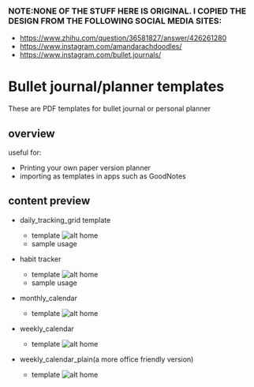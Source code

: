 ### NOTE:NONE OF THE STUFF HERE IS ORIGINAL. I COPIED THE DESIGN FROM THE FOLLOWING SOCIAL MEDIA SITES:
- https://www.zhihu.com/question/36581827/answer/426261280
- https://www.instagram.com/amandarachdoodles/
- https://www.instagram.com/bullet.journals/

# Bullet journal/planner templates
These are PDF templates for bullet journal or personal planner

## overview
useful for:
- Printing your own paper version planner
- importing as templates in apps such as GoodNotes

## content preview
- daily_tracking_grid template
  - template
![alt home](https://github.com/liujingchao0519/bullet_journal_template/blob/master/preview/1.png)
  - sample usage

- habit tracker
  - template
![alt home](https://github.com/liujingchao0519/bullet_journal_template/blob/master/preview/2.png)
  - sample usage

- monthly_calendar
  - template
![alt home](https://github.com/liujingchao0519/bullet_journal_template/blob/master/preview/3.png)
  

- weekly_calendar
  - template
![alt home](https://github.com/liujingchao0519/bullet_journal_template/blob/master/preview/4.png)
  

- weekly_calendar_plain(a more office friendly version)
  - template
![alt home](https://github.com/liujingchao0519/bullet_journal_template/blob/master/preview/5.png)
  


